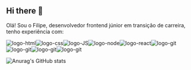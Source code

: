 ## Hi there 👋

Olá! Sou o Filipe, desenvolvedor frontend júnior em transição de carreira, tenho experiência com:

<img src="https://img.shields.io/badge/HTML5-E34F26?style=for-the-badge&logo=html5&logoColor=white" alt="logo-html"/><img src="https://img.shields.io/badge/CSS3-1572B6?style=for-the-badge&logo=css3&logoColor=white" alt="logo-css"/><img src="https://img.shields.io/badge/JavaScript-F7DF1E?style=for-the-badge&logo=javascript&logoColor=black" alt="logo-JS"/><img src="https://img.shields.io/badge/Node.js-43853D?style=for-the-badge&logo=node.js&logoColor=white" alt="logo-node"/><img src="https://img.shields.io/badge/React-20232A?style=for-the-badge&logo=react&logoColor=61DAFB" alt="logo-react"/><img src="https://img.shields.io/badge/GIT-E44C30?style=for-the-badge&logo=git&logoColor=white" alt="logo-git"/><img src="https://img.shields.io/badge/GitHub-100000?style=for-the-badge&logo=github&logoColor=white" alt="logo-git"/><img src="https://img.shields.io/badge/MongoDB-4EA94B?style=for-the-badge&logo=mongodb&logoColor=white" alt="logo-git"/><img src="https://img.shields.io/badge/Prisma-3982CE?style=for-the-badge&logo=Prisma&logoColor=white" alt="logo-git"/>


![Anurag's GitHub stats](https://github-readme-stats.vercel.app/api?username=filipesantos1&show_icons=true&theme=radical)
